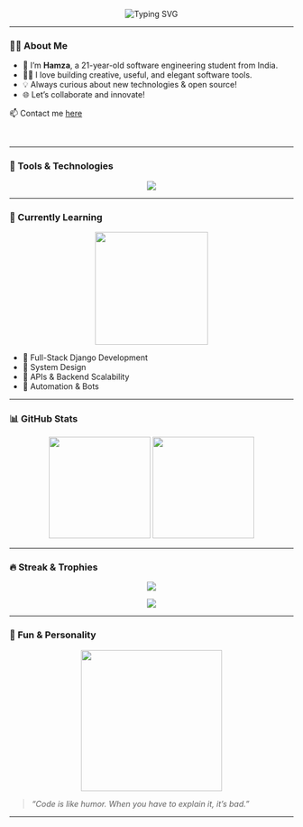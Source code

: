 <!-- PROFILE BANNER -->
<p align="center">
  <img src="https://readme-typing-svg.herokuapp.com?font=Fira+Code&size=26&duration=3000&pause=1000&center=true&vCenter=true&width=435&lines=Hi+there%2C+I'm+Hamza+%F0%9F%91%8B;Software+Engineering+Student;Python+%7C+Django+%7C+JavaScript;Let's+build+cool+stuff+together!" alt="Typing SVG" />
</p>

---

### 🧑‍💻 About Me

- 👋 I’m **Hamza**, a 21-year-old software engineering student from India.  
- 👨‍💻 I love building creative, useful, and elegant software tools.  
- 💡 Always curious about new technologies & open source!  
- 🌐 Let’s collaborate and innovate!

📫 Contact me [here](https://github.com/Crepco/Crepco/issues)

<br/>

---

### 🚀 Tools & Technologies

<p align="center">
  <img src="https://skillicons.dev/icons?i=python,django,html,css,js,git,github,mysql,linux,vscode,tailwind" />
</p>

---

### 🧠 Currently Learning

<p align="center">
  <img src="https://media.giphy.com/media/jRfT4h4Dj2SAEFyZgF/giphy.gif" width="200" />
</p>

- 🔹 Full-Stack Django Development  
- 🔹 System Design  
- 🔹 APIs & Backend Scalability  
- 🔹 Automation & Bots

---

### 📊 GitHub Stats

<p align="center">
  <img src="https://github-readme-stats.vercel.app/api?username=Crepco&show_icons=true&theme=tokyonight&count_private=true" height="180px"/>
  <img src="https://github-readme-stats.vercel.app/api/top-langs/?username=Crepco&layout=compact&theme=tokyonight" height="180px"/>
</p>

---

### 🔥 Streak & Trophies

<p align="center">
  <img src="https://github-readme-streak-stats.herokuapp.com/?user=Crepco&theme=tokyonight" />
</p>

<p align="center">
  <img src="https://github-profile-trophy.vercel.app/?username=Crepco&theme=tokyonight&column=4" />
</p>

---

### 🎯 Fun & Personality

<p align="center">
  <img src="https://media.giphy.com/media/qgQUggAC3Pfv687qPC/giphy.gif" width="250" />
</p>

> _“Code is like humor. When you have to explain it, it’s bad.”_

---

